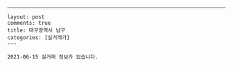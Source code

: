 ---
    layout: post
    comments: true
    title: 대구광역시 남구
    categories: [실거래가]
    ---

    2021-06-15 실거래 정보가 없습니다.

    
